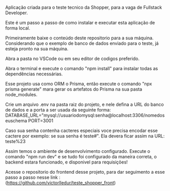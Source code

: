 Aplicação criada para o teste tecnico da Shopper, para a vaga de Fullstack Developer.

Este é um passo a passo de como instalar e executar esta aplicação de forma local.

Primeiramente baixe o conteúdo deste repositorio para a sua máquina. Considerando que o exemplo de banco de dados enviado para o teste, já esteja pronto na sua máquina.

Abra a pasta no VSCode ou em seu editor de codigos preferido.

Abra o terminal e execute o comando "npm install" para instalar todas as dependências necessárias.

Esse projeto usa como ORM o Prisma, então execute o comando "npx prisma generate" mara gerar os artefatos do Prisma na sua pasta node_modules.

Crie um arquivo .env na pasta raiz do projeto, e nele defina a URL do banco de dados e a porta a ser usada da seguinte forma:
DATABASE_URL="mysql://usuariodomysql:senha@localhost:3306/nomedoseuschema
PORT=3001

Caso sua senha contenha cacteres especiais voce precisa encodar esse cactere por exemplo: se sua senha é teste#". Ela devera ficar assim na URL: teste%23

Assim temos o ambiente de desenvolvimento configurado. Execute o comando "npm run dev" e se tudo foi configurado da maneira correta, o backend estara funcionado, e disponivel para requisições!

Acesse o repositorio do frontend desse projeto, para dar seguimento a esse passo a passo nesse link : (https://github.com/victorlledur/teste_shopper_front)
